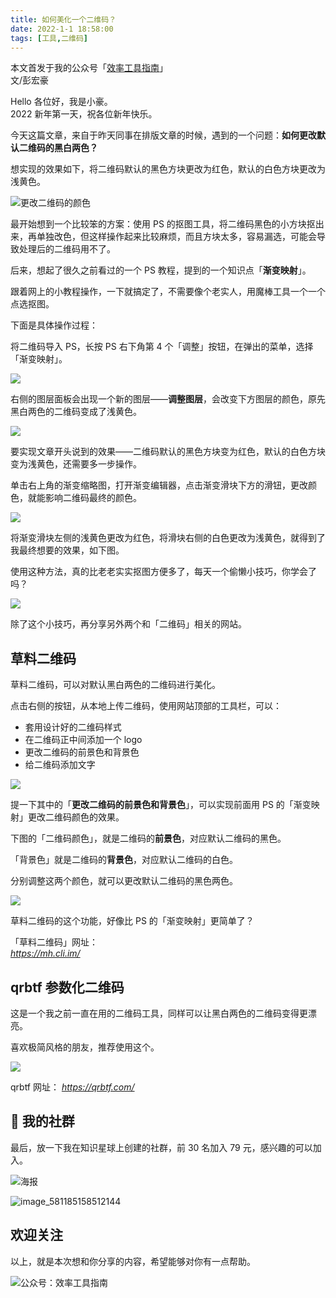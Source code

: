 ```yaml
---
title: 如何美化一个二维码？                             
date: 2022-1-1 18:58:00               
tags: [工具,二维码]                                                                               
---  
```


本文首发于我的公众号「[效率工具指南](https://mp.weixin.qq.com/s/6wLSzIZ5YrU0hjX0q3a4RA)」   
文/彭宏豪

Hello 各位好，我是小豪。     
2022 新年第一天，祝各位新年快乐。   

今天这篇文章，来自于昨天同事在排版文章的时候，遇到的一个问题：**如何更改默认二维码的黑白两色？**    

想实现的效果如下，将二维码默认的黑色方块更改为红色，默认的白色方块更改为浅黄色。   

![更改二维码的颜色](https://article-picbed-1302715071.cos.ap-guangzhou.myqcloud.com/2022/01/01/geng-gai-er-wei-ma-de-yan-se.png)

最开始想到一个比较笨的方案：使用 PS 的抠图工具，将二维码黑色的小方块抠出来，再单独改色，但这样操作起来比较麻烦，而且方块太多，容易漏选，可能会导致处理后的二维码用不了。  

后来，想起了很久之前看过的一个 PS 教程，提到的一个知识点「**渐变映射**」。

跟着网上的小教程操作，一下就搞定了，不需要像个老实人，用魔棒工具一个一个点选抠图。   

下面是具体操作过程：   

将二维码导入 PS，长按 PS 右下角第 4 个「调整」按钮，在弹出的菜单，选择「渐变映射」。  

![](https://article-picbed-1302715071.cos.ap-guangzhou.myqcloud.com/2022/01/01/16410314693419.jpg)

右侧的图层面板会出现一个新的图层——**调整图层**，会改变下方图层的颜色，原先黑白两色的二维码变成了浅黄色。   

![](https://article-picbed-1302715071.cos.ap-guangzhou.myqcloud.com/2022/01/01/16410317227519.jpg)

要实现文章开头说到的效果——二维码默认的黑色方块变为红色，默认的白色方块变为浅黄色，还需要多一步操作。

单击右上角的渐变缩略图，打开渐变编辑器，点击渐变滑块下方的滑钮，更改颜色，就能影响二维码最终的颜色。  

![](https://article-picbed-1302715071.cos.ap-guangzhou.myqcloud.com/2022/01/01/16410320248684.jpg)

将渐变滑块左侧的浅黄色更改为红色，将滑块右侧的白色更改为浅黄色，就得到了我最终想要的效果，如下图。 

使用这种方法，真的比老老实实抠图方便多了，每天一个偷懒小技巧，你学会了吗？   

![](https://article-picbed-1302715071.cos.ap-guangzhou.myqcloud.com/2022/01/01/16410323845499.jpg)

除了这个小技巧，再分享另外两个和「二维码」相关的网站。   

## 草料二维码  

草料二维码，可以对默认黑白两色的二维码进行美化。  

点击右侧的按钮，从本地上传二维码，使用网站顶部的工具栏，可以：  

* 套用设计好的二维码样式
* 在二维码正中间添加一个 logo  
* 更改二维码的前景色和背景色  
* 给二维码添加文字   

![](https://article-picbed-1302715071.cos.ap-guangzhou.myqcloud.com/2022/01/01/16410325552256.jpg)

提一下其中的「**更改二维码的前景色和背景色**」，可以实现前面用 PS 的「渐变映射」更改二维码颜色的效果。   

下图的「二维码颜色」，就是二维码的**前景色**，对应默认二维码的黑色。  

「背景色」就是二维码的**背景色**，对应默认二维码的白色。  

分别调整这两个颜色，就可以更改默认二维码的黑色两色。   

![](https://article-picbed-1302715071.cos.ap-guangzhou.myqcloud.com/2022/01/01/16410330547706.jpg)

草料二维码的这个功能，好像比 PS 的「渐变映射」更简单了？  

「草料二维码」网址：   
*https://mh.cli.im/*

## qrbtf 参数化二维码   

这是一个我之前一直在用的二维码工具，同样可以让黑白两色的二维码变得更漂亮。   

喜欢极简风格的朋友，推荐使用这个。   

![](https://article-picbed-1302715071.cos.ap-guangzhou.myqcloud.com/2022/01/01/16410335259275.jpg)

qrbtf 网址：
*https://qrbtf.com/*    

## 📢 我的社群

最后，放一下我在知识星球上创建的社群，前 30 名加入 79 元，感兴趣的可以加入。   

![海报](https://article-picbed-1302715071.cos.ap-guangzhou.myqcloud.com/2022/01/01/hai-bao.png)

![image_581185158512144](https://article-picbed-1302715071.cos.ap-guangzhou.myqcloud.com/2022/01/01/image581185158512144.PNG)

## 欢迎关注     

以上，就是本次想和你分享的内容，希望能够对你有一点帮助。     

![公众号：效率工具指南](https://article-picbed-1302715071.cos.ap-guangzhou.myqcloud.com/2021/05/28/gong-zhong-hao-wei-bu-er-wei-ma-dailogo.png)        




